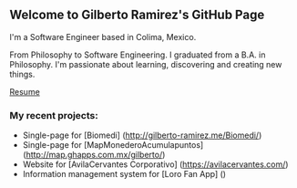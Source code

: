 ## Welcome to Gilberto Ramirez's GitHub Page

I'm a Software Engineer based in Colima, Mexico.

From Philosophy to Software Engineering. I graduated from a B.A. in Philosophy. I'm passionate about learning, discovering and creating new things. 

[Resume](http:gilberto-ramirez.me/cv)

### My recent projects: 
- Single-page for [Biomedi] (http://gilberto-ramirez.me/Biomedi/)
- Single-page for [MapMonederoAcumulapuntos] (http://map.ghapps.com.mx/gilberto/)
- Website for [AvilaCervantes Corporativo] (https://avilacervantes.com/)
- Information management system for [Loro Fan App] ()


